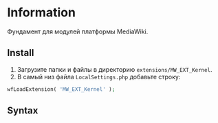 # Information

Фундамент для модулей платформы MediaWiki.

## Install

1. Загрузите папки и файлы в директорию `extensions/MW_EXT_Kernel`.
2. В самый низ файла `LocalSettings.php` добавьте строку:

```php
wfLoadExtension( 'MW_EXT_Kernel' );
```

## Syntax

```html

```
